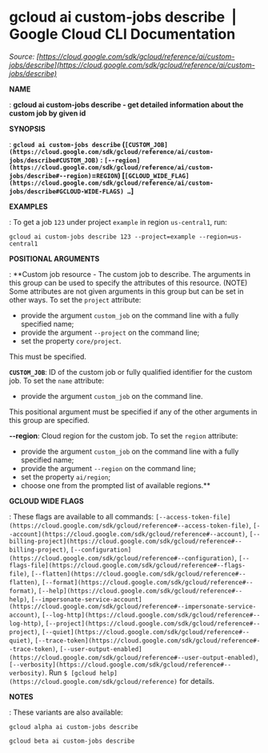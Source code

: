 # gcloud ai custom-jobs describe  |  Google Cloud CLI Documentation

*Source: [https://cloud.google.com/sdk/gcloud/reference/ai/custom-jobs/describe](https://cloud.google.com/sdk/gcloud/reference/ai/custom-jobs/describe)*

**NAME**

: **gcloud ai custom-jobs describe - get detailed information about the custom job by given id**

**SYNOPSIS**

: **`gcloud ai custom-jobs describe` (`[CUSTOM_JOB](https://cloud.google.com/sdk/gcloud/reference/ai/custom-jobs/describe#CUSTOM_JOB)` : `[--region](https://cloud.google.com/sdk/gcloud/reference/ai/custom-jobs/describe#--region)`=`REGION`) [`[GCLOUD_WIDE_FLAG](https://cloud.google.com/sdk/gcloud/reference/ai/custom-jobs/describe#GCLOUD-WIDE-FLAGS) …`]**

**EXAMPLES**

: To get a job ``123`` under project
``example`` in region
``us-central1``, run:

```
gcloud ai custom-jobs describe 123 --project=example --region=us-central1
```

**POSITIONAL ARGUMENTS**

: **Custom job resource - The custom job to describe. The arguments in this group
can be used to specify the attributes of this resource. (NOTE) Some attributes
are not given arguments in this group but can be set in other ways.
To set the `project` attribute:

- provide the argument `custom_job` on the command line with a fully
specified name;
- provide the argument `--project` on the command line;
- set the property `core/project`.

This must be specified.

**`CUSTOM_JOB`**:
ID of the custom job or fully qualified identifier for the custom job.
To set the `name` attribute:

- provide the argument `custom_job` on the command line.

This positional argument must be specified if any of the other arguments in this
group are specified.

**--region**:
Cloud region for the custom job.
To set the `region` attribute:

- provide the argument `custom_job` on the command line with a fully
specified name;
- provide the argument `--region` on the command line;
- set the property `ai/region`;
- choose one from the prompted list of available regions.**

**GCLOUD WIDE FLAGS**

: These flags are available to all commands: `[--access-token-file](https://cloud.google.com/sdk/gcloud/reference#--access-token-file)`,
`[--account](https://cloud.google.com/sdk/gcloud/reference#--account)`, `[--billing-project](https://cloud.google.com/sdk/gcloud/reference#--billing-project)`,
`[--configuration](https://cloud.google.com/sdk/gcloud/reference#--configuration)`,
`[--flags-file](https://cloud.google.com/sdk/gcloud/reference#--flags-file)`,
`[--flatten](https://cloud.google.com/sdk/gcloud/reference#--flatten)`, `[--format](https://cloud.google.com/sdk/gcloud/reference#--format)`, `[--help](https://cloud.google.com/sdk/gcloud/reference#--help)`, `[--impersonate-service-account](https://cloud.google.com/sdk/gcloud/reference#--impersonate-service-account)`,
`[--log-http](https://cloud.google.com/sdk/gcloud/reference#--log-http)`,
`[--project](https://cloud.google.com/sdk/gcloud/reference#--project)`, `[--quiet](https://cloud.google.com/sdk/gcloud/reference#--quiet)`, `[--trace-token](https://cloud.google.com/sdk/gcloud/reference#--trace-token)`, `[--user-output-enabled](https://cloud.google.com/sdk/gcloud/reference#--user-output-enabled)`,
`[--verbosity](https://cloud.google.com/sdk/gcloud/reference#--verbosity)`.
Run `$ [gcloud help](https://cloud.google.com/sdk/gcloud/reference)` for details.

**NOTES**

: These variants are also available:

```
gcloud alpha ai custom-jobs describe
```

```
gcloud beta ai custom-jobs describe
```